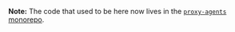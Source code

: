 **Note:** The code that used to be here now lives in the [`proxy-agents` monorepo](https://github.com/TooTallNate/proxy-agents/tree/main/packages/agent-base).

